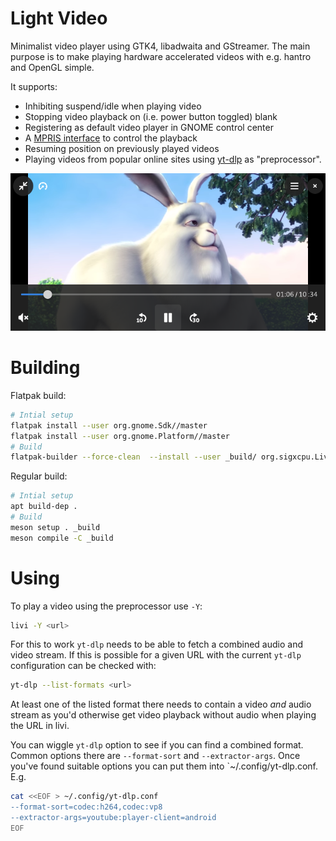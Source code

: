 Light Video
===========

Minimalist video player using GTK4, libadwaita and GStreamer. The main
purpose is to make playing hardware accelerated videos with e.g. hantro and
OpenGL simple.

It supports:

- Inhibiting suspend/idle when playing video
- Stopping video playback on (i.e. power button toggled) blank
- Registering as default video player in GNOME control center
- A [MPRIS interface][] to control the playback
- Resuming position on previously played videos
- Playing videos from popular online sites using [yt-dlp][] as "preprocessor".

![Playing video in landscape fullscreen mode](screenshots/landscape-fullscreen.png)

Building
========

Flatpak build:

```sh
# Intial setup
flatpak install --user org.gnome.Sdk//master
flatpak install --user org.gnome.Platform//master
# Build
flatpak-builder --force-clean  --install --user _build/ org.sigxcpu.Livi.json
```

Regular build:

```sh
# Intial setup
apt build-dep .
# Build
meson setup . _build
meson compile -C _build
```

Using
=====

To play a video using the preprocessor use `-Y`:

```sh
livi -Y <url>
```

For this to work `yt-dlp` needs to be able to fetch a combined audio and
video stream. If this is possible for a given URL with the current `yt-dlp`
configuration can be checked with:

```sh
yt-dlp --list-formats <url>
```

At least one of the listed format there needs to contain a video *and*
audio stream as you'd otherwise get video playback without audio when
playing the URL in livi.

You can wiggle `yt-dlp` option to see if you can find a combined
format. Common options there are `--format-sort` and
`--extractor-args`. Once you've found suitable options you can put
them into `~/.config/yt-dlp.conf. E.g.

```sh
cat <<EOF > ~/.config/yt-dlp.conf
--format-sort=codec:h264,codec:vp8
--extractor-args=youtube:player-client=android
EOF
```

[MPRIS interface]: https://specifications.freedesktop.org/mpris-spec/
[yt-dlp]: https://github.com/yt-dlp/yt-dlp
